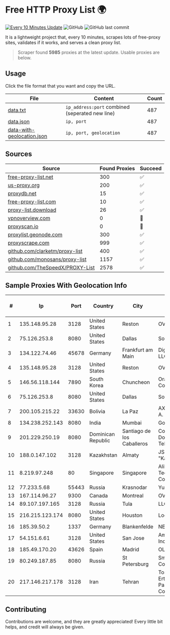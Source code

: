
# Free HTTP Proxy List 🌍

[![Every 10 Minutes Update](https://github.com/mertguvencli/http-proxy-list/actions/workflows/main.yml/badge.svg?branch=main)](https://github.com/mertguvencli/http-proxy-list/actions/workflows/main.yml)
![GitHub](https://img.shields.io/github/license/mertguvencli/http-proxy-list)
![GitHub last commit](https://img.shields.io/github/last-commit/mertguvencli/http-proxy-list)

It is a lightweight project that, every 10 minutes, scrapes lots of free-proxy sites, validates if it works, and serves a clean proxy list.


> Scraper found **5985** proxies at the latest update. Usable proxies are below.

## Usage

Click the file format that you want and copy the URL.


|File|Content|Count|
|----|-------|-----|
|[data.txt](https://raw.githubusercontent.com/mertguvencli/http-proxy-list/main/proxy-list/data.txt)|`ip_address:port` combined (seperated new line)|487|
|[data.json](https://raw.githubusercontent.com/mertguvencli/http-proxy-list/main/proxy-list/data.json)|`ip, port`|487|
|[data-with-geolocation.json](https://raw.githubusercontent.com/mertguvencli/http-proxy-list/main/proxy-list/data-with-geolocation.json)|`ip, port, geolocation`|487|

## Sources

|Source|Found Proxies|Succeed|
|------|-------------|-------|
|[free-proxy-list.net](https://free-proxy-list.net)|300|✅|
|[us-proxy.org](https://www.us-proxy.org)|200|✅|
|[proxydb.net](http://proxydb.net)|15|✅|
|[free-proxy-list.com](https://free-proxy-list.com/?page=&port=&type%5B%5D=http&type%5B%5D=https&up_time=0&search=Search)|10|✅|
|[proxy-list.download](https://www.proxy-list.download/HTTP)|26|✅|
|[vpnoverview.com](https://vpnoverview.com/privacy/anonymous-browsing/free-proxy-servers)|0|🚫|
|[proxyscan.io](https://www.proxyscan.io)|0|🚫|
|[proxylist.geonode.com](https://proxylist.geonode.com/api/proxy-list?limit=300&page=1&sort_by=lastChecked&sort_type=desc&protocols=http,https)|300|✅|
|[proxyscrape.com](https://api.proxyscrape.com/v2/?request=displayproxies&protocol=http&timeout=10000&country=all&ssl=all&anonymity=all)|999|✅|
|[github.com/clarketm/proxy-list](https://raw.githubusercontent.com/clarketm/proxy-list/master/proxy-list-raw.txt)|400|✅|
|[github.com/monosans/proxy-list](https://raw.githubusercontent.com/monosans/proxy-list/main/proxies/http.txt)|1157|✅|
|[github.com/TheSpeedX/PROXY-List](https://raw.githubusercontent.com/TheSpeedX/PROXY-List/master/http.txt)|2578|✅|


## Sample Proxies With Geolocation Info

|#|Ip|Port|Country|City|Internet Service Provider|
|-|--|----|-------|----|-------------------------|
|1|135.148.95.28|3128|United States|Reston|OVH SAS|
|2|75.126.253.8|8080|United States|Dallas|SoftLayer|
|3|134.122.74.46|45678|Germany|Frankfurt am Main|DigitalOcean, LLC|
|4|135.148.95.28|3128|United States|Reston|OVH SAS|
|5|146.56.118.144|7890|South Korea|Chuncheon|Oracle Corporation|
|6|75.126.253.8|8080|United States|Dallas|SoftLayer|
|7|200.105.215.22|33630|Bolivia|La Paz|AXS Bolivia S. A.|
|8|134.238.252.143|8080|India|Mumbai|Google LLC|
|9|201.229.250.19|8080|Dominican Republic|Santiago de los Caballeros|Compañía Dominicana de Teléfonos S. A.|
|10|188.0.147.102|3128|Kazakhstan|Almaty|JSC "KazTransCom"|
|11|8.219.97.248|80|Singapore|Singapore|Alibaba (US) Technology Co., Ltd.|
|12|77.233.5.68|55443|Russia|Krasnodar|Yug-Link|
|13|167.114.96.27|9300|Canada|Montreal|OVH SAS|
|14|89.107.197.165|3128|Russia|Tula|LLC TK Altair|
|15|216.215.123.174|8080|United States|Houston|Logix|
|16|185.39.50.2|1337|Germany|Blankenfelde|NETZNUTZ|
|17|54.151.6.61|3128|United States|San Jose|Amazon.com, Inc.|
|18|185.49.170.20|43626|Spain|Madrid|OLIVE|
|19|80.249.187.85|8080|Russia|St Petersburg|Smart Telecom Company|
|20|217.146.217.178|3128|Iran|Tehran|Tose'h Fanavari Ertebabat Pasargad Arian Co. PJS|



## Contributing

Contributions are welcome, and they are greatly appreciated! Every
little bit helps, and credit will always be given.

